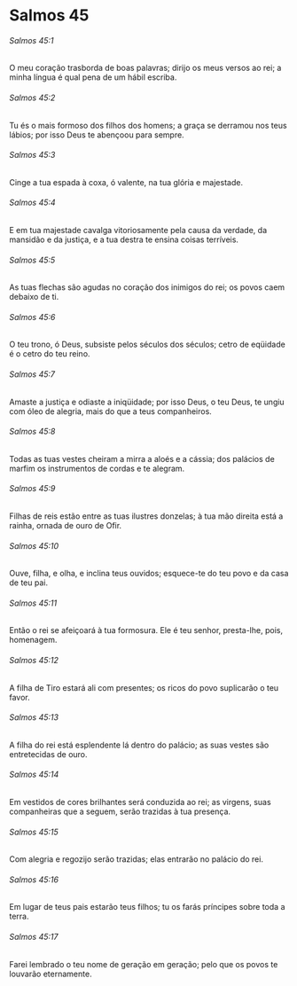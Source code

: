 # Salmos 45

###### Salmos 45:1

O meu coração trasborda de boas palavras; dirijo os meus versos ao rei; a minha língua é qual pena de um hábil escriba.

###### Salmos 45:2

Tu és o mais formoso dos filhos dos homens; a graça se derramou nos teus lábios; por isso Deus te abençoou para sempre.

###### Salmos 45:3

Cinge a tua espada à coxa, ó valente, na tua glória e majestade.

###### Salmos 45:4

E em tua majestade cavalga vitoriosamente pela causa da verdade, da mansidão e da justiça, e a tua destra te ensina coisas terríveis.

###### Salmos 45:5

As tuas flechas são agudas no coração dos inimigos do rei; os povos caem debaixo de ti.

###### Salmos 45:6

O teu trono, ó Deus, subsiste pelos séculos dos séculos; cetro de eqüidade é o cetro do teu reino.

###### Salmos 45:7

Amaste a justiça e odiaste a iniqüidade; por isso Deus, o teu Deus, te ungiu com óleo de alegria, mais do que a teus companheiros.

###### Salmos 45:8

Todas as tuas vestes cheiram a mirra a aloés e a cássia; dos palácios de marfim os instrumentos de cordas e te alegram.

###### Salmos 45:9

Filhas de reis estão entre as tuas ilustres donzelas; à tua mão direita está a rainha, ornada de ouro de Ofir.

###### Salmos 45:10

Ouve, filha, e olha, e inclina teus ouvidos; esquece-te do teu povo e da casa de teu pai.

###### Salmos 45:11

Então o rei se afeiçoará à tua formosura. Ele é teu senhor, presta-lhe, pois, homenagem.

###### Salmos 45:12

A filha de Tiro estará ali com presentes; os ricos do povo suplicarão o teu favor.

###### Salmos 45:13

A filha do rei está esplendente lá dentro do palácio; as suas vestes são entretecidas de ouro.

###### Salmos 45:14

Em vestidos de cores brilhantes será conduzida ao rei; as virgens, suas companheiras que a seguem, serão trazidas à tua presença.

###### Salmos 45:15

Com alegria e regozijo serão trazidas; elas entrarão no palácio do rei.

###### Salmos 45:16

Em lugar de teus pais estarão teus filhos; tu os farás príncipes sobre toda a terra.

###### Salmos 45:17

Farei lembrado o teu nome de geração em geração; pelo que os povos te louvarão eternamente.

